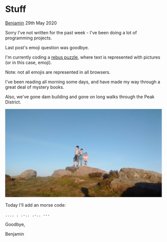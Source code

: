 # Stuff

[Benjamin](/benjamin) 29th May 2020

Sorry I've not written for the past week - I've been doing a lot of programming projects.

Last post's emoji question was goodbye.

I'm currently coding a [rebus puzzle](https://benjamin-wilkins.github.io/rebuses), where text is represented with pictures (or in this case, emoji).

Note: not all emojis are represented in all browsers.

I've been reading all morning some days, and have made my way through a great deal of mystery books.

Also, we've gone dam building and gone on long walks through the Peak District.

![On a rock on a hill](/assets/rock.jpg)

Today I'll add an morse code:

`.... . .-.. .-.. ---`

Goodbye,

Benjamin
